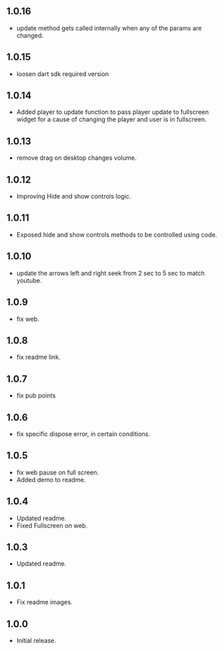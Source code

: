 ## 1.0.16
- update method gets called internally when any of the params are changed.
## 1.0.15
- loosen dart sdk required version
## 1.0.14
- Added player to update function to pass player update to fullscreen widget for a cause of changing the player and user is in fullscreen.
## 1.0.13
- remove drag on desktop changes volume.
## 1.0.12
- Improving Hide and show controls logic.
## 1.0.11
- Exposed hide and show controls methods to be controlled using code.
  
## 1.0.10
- update the arrows left and right seek from 2 sec to 5 sec to match youtube.
## 1.0.9
- fix web.

## 1.0.8
- fix readme link.

## 1.0.7
- fix pub points 

## 1.0.6
- fix specific dispose error, in certain conditions.

## 1.0.5
- fix web pause on full screen.
- Added demo to readme.

## 1.0.4

- Updated readme.
- Fixed Fullscreen on web.

## 1.0.3

- Updated readme. 

## 1.0.1

- Fix readme images.

## 1.0.0

- Initial release.
